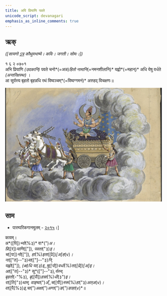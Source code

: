 ```yaml
---
title: अपि प्रियाणि पवते 
unicode_script: devanagari  
emphasis_as_inline_comments: true
---   
```


## ऋक्

*([सायणो [ऽत्र](https://archive.org/details/SamaVedaSanhitaWithSayanabhashyaVolume2SatyavrataSamasrami1876bis_201803/page/n191) कौथुमभाष्ये। कविः। जगती। सोमः।])*

१ ६ २ ०७०१   
अभि प्रियाणि *(उदकानि)* पवते चनो*(=अन्न)*हितो नामानि*(=नमनशीलानि)* यह्वो*(=महान्)* अधि येषु वर्धते *(अन्तरिक्षस्थः)* ।  
आ सूर्यस्य बृहतो बृहन्नधि रथं विष्वञ्चम्*(=विष्वग्गमनं)* अरुहद् विचक्षणः॥

![](../images/soma_moon_chandra.jpg)

## साम
- पारम्परिकगानमूलम् - [२०१५](https://archive.org/stream/sAmaveda-jaiminIya-paravastu-paramparA-docs/UDAKA%20SAANTHI%20SAAMAANI#page/n2/mode/1up&sa=D&ust=1542425956390000)।]
<div class="audioEmbed"  caption="रामानुजार्यः 1974 " src="https://archive
.org/download/jaiminIya-sAma-gAna-paravastu-tradition-rAmAnuja/kAvam.mp3"></div>
<div class="audioEmbed"  caption="गोपालार्यः 2015  " src="https://archive
.org/download/jaiminIya-sAma-gAna-paravastu-tradition-gopAla-2015/kAvam.mp3"></div>
<div class="audioEmbed"  caption="गोपाल-विश्वासयोर् अनुवचनम् 2018  " src="https://archive
.org/download/jaiminIya-sAma-gAna-paravastu-tradition-anuvachanam-gopAla-vishvAsa-2018/kAvam.mp3"></div>


कावम्।  
अ*([पि])*भ्यो*(%३)* वा*(")*अ।  
प्रि*([र])*याणि*(["])*, पवता*("३)*इ।  
च*([पा])*नो*(["])*, हा*(%)*इता*([प्रे])*[अ]ह*(v)*।  
ना*(["त]--"३)*मा*(["]--"३)*नि,  
यह्वो*(["])*, *(~~अ~~)*धि या*(३)*इ,,षु*([पो])*वर्धा*(%)*ता*([प्रे])*[अ]इ।  
आ*(["त]--"३)* सू*(["]--"३)*,र्यस्य,  
बृहतो*(-"%३)*, बृ*([पौ])*हन्ना*(%)*धी*(३")*इ।  
रा*([ति]"३)*थाम्, वाइष्वा*(")*अँ,,च*([पौ])*मरू*(%)*हा*("३)*अत्अ*(v)*।  
वा*([पै]%३)*इ,चा*(")*अक्षा*(")*अणा*(")*ङ*(")*ङाहा*(v)*॥  